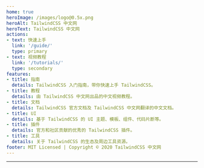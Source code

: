 ```yaml
---
home: true
heroImage: /images/logo@0.5x.png
heroAlt: TailwindCSS 中文网
heroText: TailwindCSS 中文网
actions:
- text: 快速上手
  link: '/guide/'
  type: primary
- text: 视频教程
  link: '/tutorials/'
  type: secondary
features:
- title: 指南
  details: TailwindCSS 入门指南，带你快速上手 TailwindCSS。
- title: 教程
  details: 由 TailwindCSS 中文网出品的中文视频教程。
- title: 文档
  details: TailwindCSS 官方文档及 TailwindCSS 中文网翻译的中文文档。
- title: UI
  details: 基于 TailwindCSS 的 UI 主题、模板、组件、代码片断等。
- title: 插件
  details: 官方和社区贡献的优秀的 TailwindCSS 插件。
- title: 工具
  details: 关于 TailwindCSS 的生态及周边工具资源。
footer: MIT Licensed | Copyright © 2020 TailwindCSS 中文网
---
```


---

<div>
<discussion-contact />
</div>
